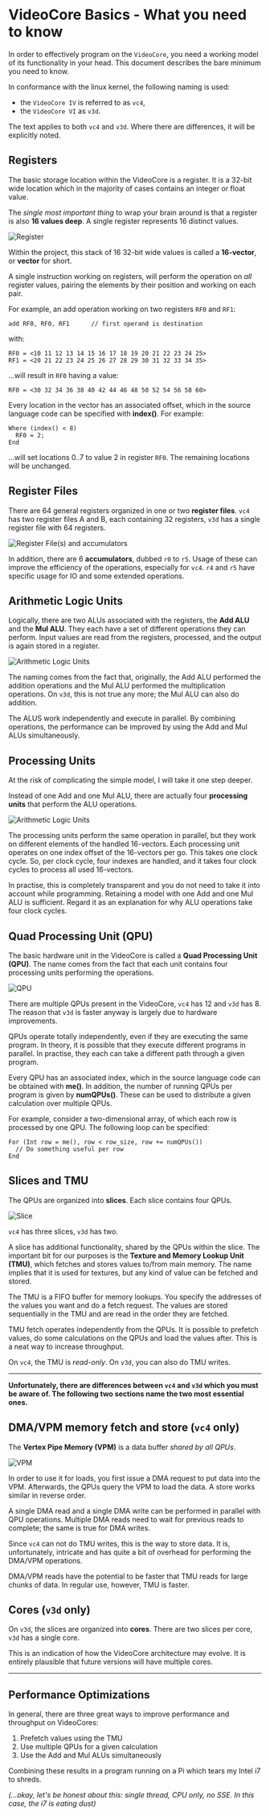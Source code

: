 # VideoCore Basics - What you need to know

In order to effectively program on the `VideoCore`, you need a working model of its functionality
in your head. This document describes the bare minimum you need to know.

In conformance with the linux kernel, the following naming is used:

- the `VideoCore IV` is referred to as `vc4`,
- the `VideoCore VI` as `v3d`.

The text applies to both `vc4` and `v3d`. Where there are differences, it will be explicitly noted.


## Registers

The basic storage location within the VideoCore is a register. It is a 32-bit wide location which
in the majority of cases contains an integer or float value.

The *single most important thing* to wrap your brain around is that a register is also **16 values deep**.
A single register represents 16 distinct values.

![Register](./images/basics/register.png)

Within the project, this stack of 16 32-bit wide values is called a **16-vector**, or **vector** for short.

A single instruction working on registers, will perform the operation on *all* register values, pairing
the elements by their position and working on each pair.

For example, an add operation working on two registers `RF0` and `RF1`:

    add RF0, RF0, RF1      // first operand is destination
	
with:

    RF0 = <10 11 12 13 14 15 16 17 18 19 20 21 22 23 24 25>
    RF1 = <20 21 22 23 24 25 26 27 28 29 30 31 32 33 34 35>

...will result in `RF0` having a value:

    RF0 = <30 32 34 36 38 40 42 44 46 48 50 52 54 56 58 60>

Every location in the vector has an associated offset, which in the source language code can be
specified with **index()**. For example:

    Where (index() < 8)
      RF0 = 2;
    End
   
...will set locations 0..7 to value 2 in register `RF0`. The remaining locations will be unchanged.


## Register Files

There are 64 general registers organized in one or two **register files**. `vc4` has two register files
A and B, each containing 32 registers, `v3d` has a single register file with 64 registers.


![Register File(s) and accumulators](./images/basics/registers.png)

In addition, there are 6 **accumulators**, dubbed `r0` to `r5`. Usage of these can improve the
efficiency of the operations, especially for `vc4`. `r4` and `r5` have specific usage for IO and
some extended operations.


## Arithmetic Logic Units

Logically, there are two ALUs associated with the registers, the **Add ALU** and the **Mul ALU**.
They each have a set of different operations they can perform.
Input values are read from the registers, processed, and the output is again stored in a register.

![Arithmetic Logic Units](./images/basics/alus.png)

The naming comes from the fact that, originally, the Add ALU
performed the addition operations and the Mul ALU performed the multiplication operations.
On `v3d`, this is not true any more; the Mul ALU can also do addition.

The ALUS work independently and execute in parallel. By combining operations,
the performance can be improved by using the Add and Mul ALUs simultaneously.


## Processing Units

At the risk of complicating the simple model, I will take it one step deeper.

Instead of one Add and one Mul ALU, there are actually four **processing units** that perform the ALU operations.

![Arithmetic Logic Units](./images/basics/processing_units.png)

The processing units perform the same operation in parallel, but they work on different elements of the handled 16-vectors.
Each processing unit operates on one index offset of the 16-vectors per go. This takes one clock cycle.
So, per clock cycle, four indexes are handled, and it takes four clock cycles to process all used 16-vectors.

In practise, this is completely transparent and you do not need to take it into account while programming.
Retaining a model with one Add and one Mul ALU is sufficient.
Regard it as an explanation for why ALU operations take four clock cycles.


## Quad Processing Unit (QPU)

The basic hardware unit in the VideoCore is called a **Quad Processing Unit (QPU)**.
The name comes from the fact that each unit contains four processing units performing the operations.

![QPU](./images/basics/qpu.png)

There are multiple QPUs present in the VideoCore, `vc4` has 12 and `v3d` has 8.
The reason that `v3d` is faster anyway is largely due to hardware improvements.

QPUs operate totally independently, even if they are executing the same program.
In theory, it is possible that they execute different programs in parallel.
In practise, they each can take a different path through a given program.

Every QPU has an associated index, which in the source language code can be
obtained with **me()**. In addition, the number of running QPUs per program is given by **numQPUs()**.
These can be used to distribute a given calculation over multiple QPUs.

For example, consider a two-dimensional array, of which each row is processed by one QPU.
The following loop can be specified:

    For (Int row = me(), row < row_size, row += numQPUs())
	  // Do something useful per row
	End


## Slices and TMU

The QPUs are organized into **slices**. Each slice contains four QPUs.

![Slice](./images/basics/slice.png)

`vc4` has three slices, `v3d` has two.

A slice has additional functionality, shared by the QPUs within the slice.
The important bit for our purposes is the **Texture and Memory Lookup Unit (TMU)**, which fetches and stores values to/from main memory.
The name implies that it is used for textures, but any kind of value can be fetched and stored.

The TMU is a FIFO buffer for memory lookups. You specify the addresses of the values you want and
do a fetch request.
The values are stored sequentially in the TMU and are read in the order they are fetched.

TMU fetch operates independently from the QPUs. It is possible to prefetch values, do some
calculations on the QPUs and load the values after. This is a neat way to increase throughput.

On `vc4`, the TMU is *read-only*. On `v3d`, you can also do TMU writes.

-----

**Unfortunately, there are differences between `vc4` and `v3d` which you must be aware of. The following two sections name the two most essential ones.**


## DMA/VPM memory fetch and store (`vc4` only)

The **Vertex Pipe Memory (VPM)** is a data buffer *shared by all QPUs*.

![VPM](./images/basics/vpm.png)

In order to use it for loads, you first issue a DMA request to put data into the VPM.
Afterwards, the QPUs query the VPM to load the data.
A store works similar in reverse order.

A single DMA read and a single DMA write can be performed in parallel with QPU operations.
Multiple DMA reads need to wait for previous reads to complete; the same is true for DMA writes.

Since `vc4` can not do TMU writes, this is the way to store data.
It is, unfortunately, intricate and has quite a bit of overhead for performing the DMA/VPM operations.

DMA/VPM reads have the potential to be faster that TMU reads for large chunks of data.
In regular use, however, TMU is faster.


## Cores (`v3d` only)

On `v3d`, the slices are organized into **cores**.
There are two slices per core, `v3d` has a single core.

This is an indication of how the VideoCore architecture may evolve.
It is entirely plausible that future versions will have multiple cores.

-----

## Performance Optimizations

In general, there are three great ways to improve performance and throughput on VideoCores:

1. Prefetch values using the TMU
2. Use multiple QPUs for a given calculation
3. Use the Add and Mul ALUs simultaneously

Combining these results in a program running on a Pi which tears my Intel i7 to shreds.

*(...okay, let's be honest about this: single thread, CPU only, no SSE. In this case, the i7 is eating dust)*
